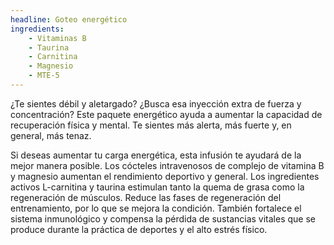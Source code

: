 ```yaml
---
headline: Goteo energético
ingredients:
    - Vitaminas B
    - Taurina
    - Carnitina
    - Magnesio
    - MTE-5
---
```


¿Te sientes débil y aletargado? ¿Busca esa inyección extra de fuerza y concentración? Este paquete energético ayuda a aumentar la capacidad de recuperación física y mental. Te sientes más alerta, más fuerte y, en general, más tenaz.

Si deseas aumentar tu carga energética, esta infusión te ayudará de la mejor manera posible. Los cócteles intravenosos de complejo de vitamina B y magnesio aumentan el rendimiento deportivo y general. Los ingredientes activos L-carnitina y taurina estimulan tanto la quema de grasa como la regeneración de músculos. Reduce las fases de regeneración del entrenamiento, por lo que se mejora la condición. También fortalece el sistema inmunológico y compensa la pérdida de sustancias vitales que se produce durante la práctica de deportes y el alto estrés físico.
